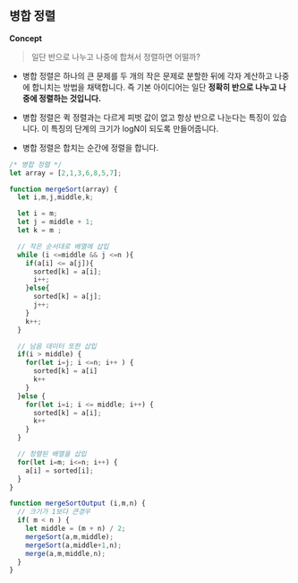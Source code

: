 ## 병합 정렬 

**Concept**

> 일단 반으로 나누고 나중에 합쳐서 정렬하면 어떨까?

* 병합 정렬은 하나의 큰 문제를 두 개의 작은 문제로 분할한 뒤에 각자 계산하고 나중에 합니치는 방법을 채택합니다. 즉 기본 아이디어는 일단 **정확히 반으로 나누고 나중에 정렬하는 것입니다.**

* 병합 정렬은 퀵 정렬과는 다르게 피벗 값이 없고 항상 반으로 나눈다는 특징이 있습니다. 이 특징의 단계의 크기가 logN이 되도록 만들어줍니다.

* 병합 정렬은 합치는 순간에 정렬을 합니다.


```js
/* 병합 정렬 */
let array = [2,1,3,6,8,5,7];

function mergeSort(array) {
  let i,m,j,middle,k;

  let i = m;
  let j = middle + 1;
  let k = m ;

  // 작은 순서대로 배열에 삽입
  while (i <=middle && j <=n ){
    if(a[i] <= a[j]){
      sorted[k] = a[i];
      i++;
    }else{
      sorted[k] = a[j];
      j++;
    }
    k++;
  }

  // 남음 데이터 또한 삽입
  if(i > middle) {
    for(let i=j; i <=n; i++ ) {
      sorted[k] = a[i]
      k++
    }
  }else {
    for(let i=i; i <= middle; i++) {
      sorted[k] = a[i];
      k++
    }
  }

  // 정렬된 배열을 삽입
  for(let i=m; i<=n; i++) {
    a[i] = sorted[i];
  }
}

function mergeSortOutput (i,m,n) {
  // 크기가 1보다 큰경우 
  if( m < n ) {
    let middle = (m + n) / 2;
    mergeSort(a,m,middle);
    mergeSort(a,middle+1,n);
    merge(a,m,middle,n);
  }
}

```